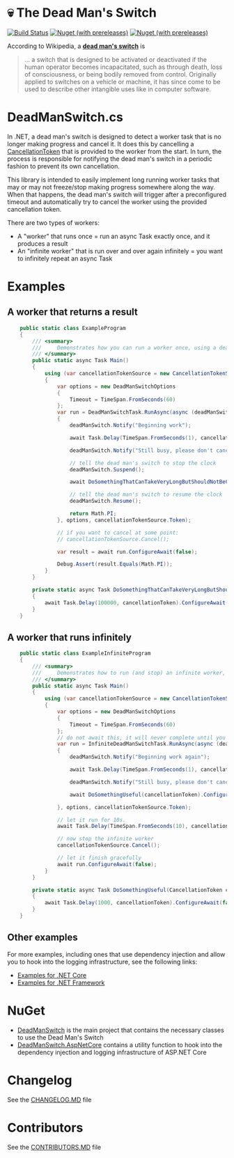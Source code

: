 # 💀 The Dead Man's Switch

[![Build Status](https://img.shields.io/endpoint.svg?url=https%3A%2F%2Factions-badge.atrox.dev%2Famoerie%2Fdead-man-switch%2Fbadge%3Fref%3Dmaster&style=for-the-badge&label=Build)](https://actions-badge.atrox.dev/amoerie/dead-man-switch/goto?ref=master) [![Nuget (with prereleases)](https://img.shields.io/nuget/vpre/DeadManSwitch?label=DeadManSwitch&style=for-the-badge)](https://www.nuget.org/packages/DeadManSwitch) [![Nuget (with prereleases)](https://img.shields.io/nuget/vpre/DeadManSwitch.AspNetCore?label=DeadManSwitch.AspNetCore&style=for-the-badge)](https://www.nuget.org/packages/DeadManSwitch.AspNetCore)


According to Wikipedia, a [**dead man's switch**](https://en.wikipedia.org/wiki/Dead_man%27s_switch) is

> ... a switch that is designed to be activated or deactivated if the human operator becomes incapacitated, such as through death, loss of consciousness, or being bodily removed from control. Originally applied to switches on a vehicle or machine, it has since come to be used to describe other intangible uses like in computer software.


# DeadManSwitch.cs

In .NET, a dead man's switch is designed to detect a worker task that is no longer making progress and cancel it. It does this by cancelling a [CancellationToken](https://docs.microsoft.com/en-us/dotnet/api/system.threading.cancellationtoken) that is provided to the worker from the start. In turn, the process is responsible for notifying the dead man's switch in a periodic fashion to prevent its own cancellation.

This library is intended to easily implement long running worker tasks that may or may not freeze/stop making progress somewhere along the way. When that happens, the dead man's switch will trigger after a preconfigured timeout and automatically try to cancel the worker using the provided cancellation token. 

There are two types of workers:

- A "worker" that runs once = run an async Task exactly once, and it produces a result
- An "infinite worker" that is run over and over again infinitely = you want to infinitely repeat an async Task

# Examples

## A worker that returns a result

```csharp
    public static class ExampleProgram
    {
        /// <summary>
        ///     Demonstrates how you can run a worker once, using a dead man's switch
        /// </summary>
        public static async Task Main()
        {
            using (var cancellationTokenSource = new CancellationTokenSource())
            {
                var options = new DeadManSwitchOptions
                {
                    Timeout = TimeSpan.FromSeconds(60)
                };
                var run = DeadManSwitchTask.RunAsync(async (deadManSwitch, cancellationToken) =>
                {
                    deadManSwitch.Notify("Beginning work");

                    await Task.Delay(TimeSpan.FromSeconds(1), cancellationToken).ConfigureAwait(false);

                    deadManSwitch.Notify("Still busy, please don't cancel");

                    // tell the dead man's switch to stop the clock
                    deadManSwitch.Suspend();

                    await DoSomethingThatCanTakeVeryLongButShouldNotBeCancelledByTheDeadManSwitch((cancellationToken).ConfigureAwait(false);

                    // tell the dead man's switch to resume the clock
                    deadManSwitch.Resume();

                    return Math.PI;
                }, options, cancellationTokenSource.Token);

                // if you want to cancel at some point: 
                // cancellationTokenSource.Cancel();

                var result = await run.ConfigureAwait(false);

                Debug.Assert(result.Equals(Math.PI));
            }
        }

        private static async Task DoSomethingThatCanTakeVeryLongButShouldNotBeCancelledByTheDeadManSwitch(CancellationToken cancellationToken)
        {
            await Task.Delay(100000, cancellationToken).ConfigureAwait(false);
        }
    }
```

## A worker that runs infinitely

```csharp
    public static class ExampleInfiniteProgram
    {
        /// <summary>
        ///     Demonstrates how to run (and stop) an infinite worker, using a dead man's switch
        /// </summary>
        public static async Task Main()
        {
            using (var cancellationTokenSource = new CancellationTokenSource())
            {
                var options = new DeadManSwitchOptions
                {
                    Timeout = TimeSpan.FromSeconds(60)
                };
                // do not await this, it will never complete until you cancel the token
                var run = InfiniteDeadManSwitchTask.RunAsync(async (deadManSwitch, cancellationToken) =>
                {
                    deadManSwitch.Notify("Beginning work again");

                    await Task.Delay(TimeSpan.FromSeconds(1), cancellationToken).ConfigureAwait(false);

                    deadManSwitch.Notify("Still busy, please don't cancel");

                    await DoSomethingUseful(cancellationToken).ConfigureAwait(false);

                }, options, cancellationTokenSource.Token);

                // let it run for 10s.
                await Task.Delay(TimeSpan.FromSeconds(10), cancellationTokenSource.Token).ConfigureAwait(false);

                // now stop the infinite worker
                cancellationTokenSource.Cancel();

                // let it finish gracefully
                await run.ConfigureAwait(false);
            }
        }

        private static async Task DoSomethingUseful(CancellationToken cancellationToken)
        {
            await Task.Delay(1000, cancellationToken).ConfigureAwait(false);
        }
    }
```

## Other examples

For more examples, including ones that use dependency injection and allow you to hook into the logging infrastructure, see the following links:

- [Examples for .NET Core](https://github.com/amoerie/dead-man-switch/tree/master/src/DeadManSwitch.Examples.AspNetCore)
- [Examples for .NET Framework](https://github.com/amoerie/dead-man-switch/tree/master/src/DeadManSwitch.Examples.AspNetFramework)

# NuGet

- [DeadManSwitch](https://www.nuget.org/packages/DeadManSwitch/) is the main project that contains the necessary classes to use the Dead Man's Switch
- [DeadManSwitch.AspNetCore](https://www.nuget.org/packages/DeadManSwitch.AspNetCore/) contains a utility function to hook into the dependency injection and logging infrastructure of ASP.NET Core


# Changelog 

See the [CHANGELOG.MD](https://github.com/amoerie/dead-man-switch/tree/master/CHANGELOG.MD) file

# Contributors 

See the [CONTRIBUTORS.MD](https://github.com/amoerie/dead-man-switch/tree/master/CONTRIBUTORS.MD) file
